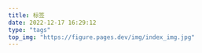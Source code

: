 ```yaml
---
title: 标签
date: 2022-12-17 16:29:12
type: "tags"
top_img: "https://figure.pages.dev/img/index_img.jpg"
---
```

